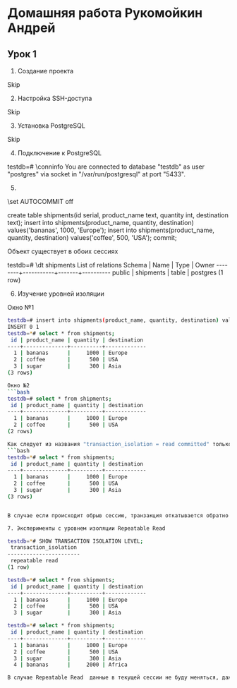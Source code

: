 # Домашняя работа Рукомойкин Андрей
## Урок 1
1. Создание проекта 

Skip

2. Настройка SSH-доступа

Skip

3. Установка PostgreSQL

Skip

4. Подключение к PostgreSQL

testdb=# \conninfo
You are connected to database "testdb" as user "postgres" via socket in "/var/run/postgresql" at port "5433".

5. 

\set AUTOCOMMIT off


create table shipments(id serial, product_name text, quantity int, destination text);
insert into shipments(product_name, quantity, destination) values('bananas', 1000, 'Europe');
insert into shipments(product_name, quantity, destination) values('coffee', 500, 'USA');
commit;

Объект существует в обоих сессиях

testdb=# \dt shipments
           List of relations
 Schema |   Name    | Type  |  Owner
--------+-----------+-------+----------
 public | shipments | table | postgres
(1 row)

6. Изучение уровней изоляции

Окно №1

```bash
testdb=# insert into shipments(product_name, quantity, destination) values('sugar', 300, 'Asia');
INSERT 0 1
testdb=*# select * from shipments;
 id | product_name | quantity | destination
----+--------------+----------+-------------
  1 | bananas      |     1000 | Europe
  2 | coffee       |      500 | USA
  3 | sugar        |      300 | Asia
(3 rows)

Окно №2
```bash
testdb=# select * from shipments;
 id | product_name | quantity | destination
----+--------------+----------+-------------
  1 | bananas      |     1000 | Europe
  2 | coffee       |      500 | USA
(2 rows)

Как следует из названия "transaction_isolation = read committed" только те транзакции, которые были commit видны другим пользователям, остальные же видят старые данные на основании MVСС. Однако сразу после commit данные становятся видны всем
```bash
testdb=*# select * from shipments;
 id | product_name | quantity | destination
----+--------------+----------+-------------
  1 | bananas      |     1000 | Europe
  2 | coffee       |      500 | USA
  3 | sugar        |      300 | Asia
(3 rows)


В случае если происходит обрыв сессию, транзакция откатывается обратно. 

7. Эксперименты с уровнем изоляции Repeatable Read

testdb=*# SHOW TRANSACTION ISOLATION LEVEL;
 transaction_isolation
-----------------------
 repeatable read
(1 row)

testdb=*# select * from shipments;
 id | product_name | quantity | destination
----+--------------+----------+-------------
  1 | bananas      |     1000 | Europe
  2 | coffee       |      500 | USA
  3 | sugar        |      300 | Asia

testdb=*# select * from shipments;
 id | product_name | quantity | destination
----+--------------+----------+-------------
  1 | bananas      |     1000 | Europe
  2 | coffee       |      500 | USA
  3 | sugar        |      300 | Asia
  4 | bananas      |     2000 | Africa

В случае Repeatable Read  данные в текущей сессии не буду меняться, даже после завершения и commit в соседней и все данные будут читаться на момент начала транзакции. 
